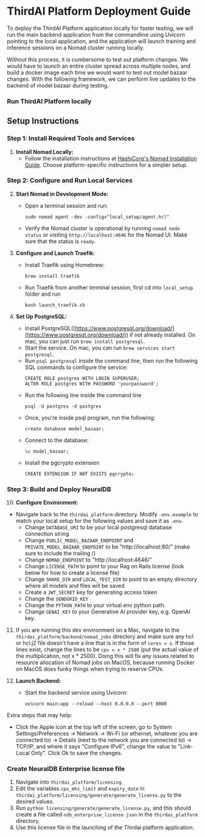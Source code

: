 # ThirdAI Platform Deployment Guide

To deploy the ThirdAI Platform application locally for faster testing, we will run the main backend application from the commandline using Uvicorn pointing to the local application, and the application will launch training and inference sessions on a Nomad cluster running locally.

Without this process, it is cumbersome to test out platform changes. We would have to launch an entire cluster spread across multiple nodes, and build a docker image each time we would want to test out model bazaar changes. With the following framework, we can perform live updates to the backend of model bazaar during testing.

### Run ThirdAI Platform locally

## Setup Instructions

### Step 1: Install Required Tools and Services

1. **Install Nomad Locally:**
   - Follow the installation instructions at [HashiCorp's Nomad Installation Guide](https://developer.hashicorp.com/nomad/tutorials/get-started/gs-install). Choose platform-specific instructions for a simpler setup.

### Step 2: Configure and Run Local Services

2. **Start Nomad in Development Mode:**
   - Open a terminal session and run:
     ```
     sudo nomad agent -dev -config="local_setup/agent.hcl"
     ```
   - Verify the Nomad cluster is operational by running `nomad node status` or visiting `http://localhost:4646` for the Nomad UI. Make sure that the status is `ready`.

3. **Configure and Launch Traefik:**
   - Install Traefik using Homebrew:
     ```
     brew install traefik
     ```
   - Run Traefik from another terminal session, first cd into ``local_setup`` folder and run
     ```
     bash launch_traefik.sh
     ```
4. **Set Up PostgreSQL:**
   - Install PostgreSQL([https://www.postgresql.org/download/](https://www.postgresql.org/download/)) if not already installed. On mac, you can just run `brew install postgresql`.
   - Start the service. On mac, you can run `brew services start postgresql`.
   - Run `psql postgresql` inside the command line, then run the following SQL commands to configure the service:
     ```
     CREATE ROLE postgres WITH LOGIN SUPERUSER;
     ALTER ROLE postgres WITH PASSWORD 'yourpassword';
     ```
   - Run the following line inside the command line
     ```
     psql -U postgres -d postgres
     ```
   - Once, you're inside psql program, run the following:
     ```
     create database model_bazaar;
     ```
   - Connect to the database:
      ```
      \c model_bazaar;
      ```
   - Install the pgcrypto extension
      ```
      CREATE EXTENSION IF NOT EXISTS pgcrypto;
      ```

### Step 3: Build and Deploy NeuralDB

10. **Configure Environment:**
   - Navigate back to the `thirdai_platform` directory. Modify `.env.example` to match your local setup for the   following values and save it as `.env`.
      - Change `DATABASE_URI` to be your local postgresql database connection string
      - Change `PUBLIC_MODEL_BAZAAR_ENDPOINT` and `PRIVATE_MODEL_BAZAAR_ENDPOINT` to be "http://localhost:80/" (make sure to include the trailing /)
      - Change `NOMAD_ENDPOINT` to "http://localhost:4646/"
      - Change `LICENSE_PATH` to point to your Rag on Rails license (look below for how to create a license file)
      - Change `SHARE_DIR` and `LOCAL_TEST_DIR` to point to an empty directory where all models and files will be saved
      - Create a `JWT_SECRET` key for generating access token
      - Change the `SENDGRID_KEY`
      - Change the `PYTHON_PATH` to your virtual env python path.
      - Change `GENAI_KEY` to your Generative AI provider key, e.g. OpenAI key.


11. If you are running this dev environment on a Mac, navigate to the `thirdai_platform/backend/nomad_jobs` directory and make sure any hcl or hcl.j2 file doesn't have a line that is in the form of `cores = x`. If those lines exist, change the lines to be `cpu = x * 2500` (put the actual value of the multiplication, not x * 2500). Doing this will fix any issues related to resource allocation of Nomad jobs on MacOS, because running Docker on MacOS does funky things when trying to reserve CPUs.

12. **Launch Backend:**
    - Start the backend service using Uvicorn:
      ```
      uvicorn main:app --reload --host 0.0.0.0 --port 8000
      ```


Extra steps that may help:
- Click the Apple icon at the top left of the screen, go to System Settings/Preferences -> Network -> Wi-Fi (or ethernet, whatever you are connected to) -> Details (next to the network you are connected to) -> TCP/IP, and where it says "Configure IPv6", change the value to "Link-Local Only". Click Ok to save the changes.
   

### Create NeuralDB Enterprise license file
1. Navigate into `thirdai_platform/licensing`.
2. Edit the variables `cpu_mhz_limit` and `expiry_date` in `thirdai_platform/licensing/generate/generate_license.py` to the desired values.
3. Run `python licensing/generate/generate_license.py`, and this should create a file called `ndb_enterprise_license.json` in the `thirdai_platform` directory.
4. Use this license file in the launching of the Thirdai platform application.
